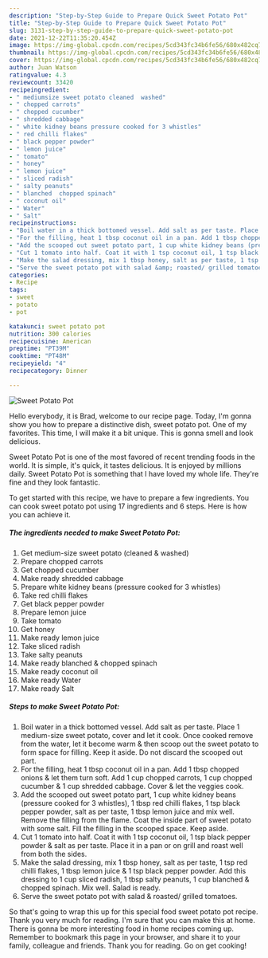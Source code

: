 ```yaml
---
description: "Step-by-Step Guide to Prepare Quick Sweet Potato Pot"
title: "Step-by-Step Guide to Prepare Quick Sweet Potato Pot"
slug: 3131-step-by-step-guide-to-prepare-quick-sweet-potato-pot
date: 2021-12-22T11:35:20.454Z
image: https://img-global.cpcdn.com/recipes/5cd343fc34b6fe56/680x482cq70/sweet-potato-pot-recipe-main-photo.jpg
thumbnail: https://img-global.cpcdn.com/recipes/5cd343fc34b6fe56/680x482cq70/sweet-potato-pot-recipe-main-photo.jpg
cover: https://img-global.cpcdn.com/recipes/5cd343fc34b6fe56/680x482cq70/sweet-potato-pot-recipe-main-photo.jpg
author: Juan Watson
ratingvalue: 4.3
reviewcount: 33420
recipeingredient:
- " mediumsize sweet potato cleaned  washed"
- " chopped carrots"
- " chopped cucumber"
- " shredded cabbage"
- " white kidney beans pressure cooked for 3 whistles"
- " red chilli flakes"
- " black pepper powder"
- " lemon juice"
- " tomato"
- " honey"
- " lemon juice"
- " sliced radish"
- " salty peanuts"
- " blanched  chopped spinach"
- " coconut oil"
- " Water"
- " Salt"
recipeinstructions:
- "Boil water in a thick bottomed vessel. Add salt as per taste. Place 1 medium-size sweet potato, cover and let it cook. Once cooked remove from the water, let it become warm &amp; then scoop out the sweet potato to form space for filling. Keep it aside. Do not discard the scooped out part."
- "For the filling, heat 1 tbsp coconut oil in a pan. Add 1 tbsp chopped onions &amp; let them turn soft. Add 1 cup chopped carrots, 1 cup chopped cucumber &amp; 1 cup shredded cabbage. Cover &amp; let the veggies cook."
- "Add the scooped out sweet potato part, 1 cup white kidney beans (pressure cooked for 3 whistles), 1 tbsp red chilli flakes, 1 tsp black pepper powder, salt as per taste, 1 tbsp lemon juice and mix well. Remove the filling from the flame. Coat the inside part of sweet potato with some salt. Fill the filling in the scooped space. Keep aside."
- "Cut 1 tomato into half. Coat it with 1 tsp coconut oil, 1 tsp black pepper powder &amp; salt as per taste. Place it in a pan or on grill and roast well from both the sides."
- "Make the salad dressing, mix 1 tbsp honey, salt as per taste, 1 tsp red chilli flakes, 1 tbsp lemon juice &amp; 1 tsp black pepper powder. Add this dressing to 1 cup sliced radish, 1 tbsp salty peanuts, 1 cup blanched &amp; chopped spinach. Mix well. Salad is ready."
- "Serve the sweet potato pot with salad &amp; roasted/ grilled tomatoes."
categories:
- Recipe
tags:
- sweet
- potato
- pot

katakunci: sweet potato pot 
nutrition: 300 calories
recipecuisine: American
preptime: "PT39M"
cooktime: "PT48M"
recipeyield: "4"
recipecategory: Dinner

---
```



![Sweet Potato Pot](https://img-global.cpcdn.com/recipes/5cd343fc34b6fe56/680x482cq70/sweet-potato-pot-recipe-main-photo.jpg)

Hello everybody, it is Brad, welcome to our recipe page. Today, I'm gonna show you how to prepare a distinctive dish, sweet potato pot. One of my favorites. This time, I will make it a bit unique. This is gonna smell and look delicious.

Sweet Potato Pot is one of the most favored of recent trending foods in the world. It is simple, it's quick, it tastes delicious. It is enjoyed by millions daily. Sweet Potato Pot is something that I have loved my whole life. They're fine and they look fantastic.




To get started with this recipe, we have to prepare a few ingredients. You can cook sweet potato pot using 17 ingredients and 6 steps. Here is how you can achieve it.

<!--inarticleads1-->

##### The ingredients needed to make Sweet Potato Pot:

1. Get  medium-size sweet potato (cleaned &amp; washed)
1. Prepare  chopped carrots
1. Get  chopped cucumber
1. Make ready  shredded cabbage
1. Prepare  white kidney beans (pressure cooked for 3 whistles)
1. Take  red chilli flakes
1. Get  black pepper powder
1. Prepare  lemon juice
1. Take  tomato
1. Get  honey
1. Make ready  lemon juice
1. Take  sliced radish
1. Take  salty peanuts
1. Make ready  blanched &amp; chopped spinach
1. Make ready  coconut oil
1. Make ready  Water
1. Make ready  Salt




<!--inarticleads2-->

##### Steps to make Sweet Potato Pot:

1. Boil water in a thick bottomed vessel. Add salt as per taste. Place 1 medium-size sweet potato, cover and let it cook. Once cooked remove from the water, let it become warm &amp; then scoop out the sweet potato to form space for filling. Keep it aside. Do not discard the scooped out part.
1. For the filling, heat 1 tbsp coconut oil in a pan. Add 1 tbsp chopped onions &amp; let them turn soft. Add 1 cup chopped carrots, 1 cup chopped cucumber &amp; 1 cup shredded cabbage. Cover &amp; let the veggies cook.
1. Add the scooped out sweet potato part, 1 cup white kidney beans (pressure cooked for 3 whistles), 1 tbsp red chilli flakes, 1 tsp black pepper powder, salt as per taste, 1 tbsp lemon juice and mix well. Remove the filling from the flame. Coat the inside part of sweet potato with some salt. Fill the filling in the scooped space. Keep aside.
1. Cut 1 tomato into half. Coat it with 1 tsp coconut oil, 1 tsp black pepper powder &amp; salt as per taste. Place it in a pan or on grill and roast well from both the sides.
1. Make the salad dressing, mix 1 tbsp honey, salt as per taste, 1 tsp red chilli flakes, 1 tbsp lemon juice &amp; 1 tsp black pepper powder. Add this dressing to 1 cup sliced radish, 1 tbsp salty peanuts, 1 cup blanched &amp; chopped spinach. Mix well. Salad is ready.
1. Serve the sweet potato pot with salad &amp; roasted/ grilled tomatoes.




So that's going to wrap this up for this special food sweet potato pot recipe. Thank you very much for reading. I'm sure that you can make this at home. There is gonna be more interesting food in home recipes coming up. Remember to bookmark this page in your browser, and share it to your family, colleague and friends. Thank you for reading. Go on get cooking!
